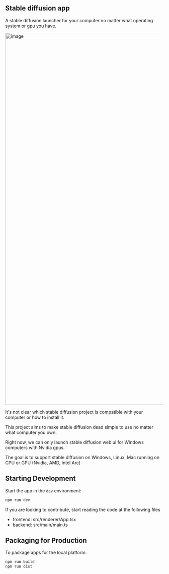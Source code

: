 ## Stable diffusion app

A stable diffusion launcher for your computer no matter what operating system or gpu you have.

<img width="1181" alt="image" src="https://github.com/MinhNgyuen/stable-diffusion-app/assets/8717105/25c857cc-bad7-4a2e-b811-f1c8bcc308d4">

It's not clear which stable diffusion project is compatible with your computer or how to install it.

This project aims to make stable diffusion dead simple to use no matter what computer you own.

Right now, we can only launch stable diffusion web ui for Windows computers with Nvidia gpus.

The goal is to support stable diffusion on Windows, Linux, Mac running on CPU or GPU (Nvidia, AMD, Intel Arc)


## Starting Development

Start the app in the `dev` environment:

```bash
npm run dev
```

If you are looking to contribute, start reading the code at the following files

- frontend: src/renderer/App.tsx
- backend: src/main/main.ts

## Packaging for Production

To package apps for the local platform:

```bash
npm run build
npm run dist
```
